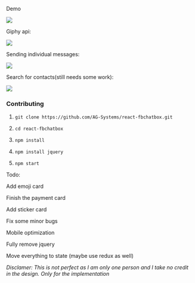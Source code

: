 Demo

![](http://i.imgur.com/udEs769.gif)


Giphy api:

![](http://i.imgur.com/0OtjY7x.gif)

Sending individual messages:

![](http://i.imgur.com/Mr1Tp1G.gif)

Search for contacts(still needs some work):

![](http://i.imgur.com/29eDNAC.gif)

### Contributing

1) `git clone https://github.com/AG-Systems/react-fbchatbox.git`

2) `cd react-fbchatbox`

3) `npm install`

4) `npm install jquery`

5) `npm start`


Todo:

Add emoji card

Finish the payment card

Add sticker card

Fix some minor bugs

Mobile optimization

Fully remove jquery

Move everything to state (maybe use redux as well)

*Disclamer: This is not perfect as I am only one person and I take no credit in the design. Only for the implementation*
